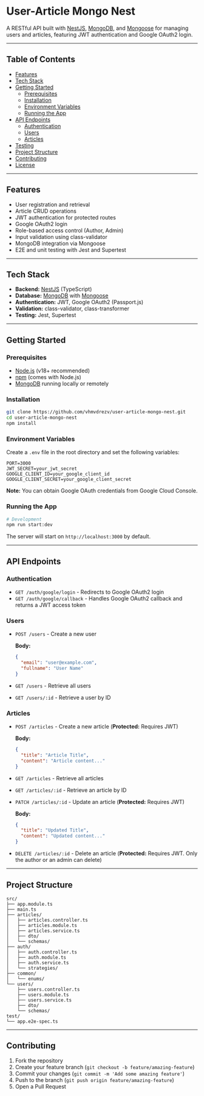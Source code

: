 # User-Article Mongo Nest

A RESTful API built with [NestJS](https://nestjs.com/), [MongoDB](https://www.mongodb.com/), and [Mongoose](https://mongoosejs.com/) for managing users and articles, featuring JWT authentication and Google OAuth2 login.

---

## Table of Contents

- [Features](#features)
- [Tech Stack](#tech-stack)
- [Getting Started](#getting-started)
  - [Prerequisites](#prerequisites)
  - [Installation](#installation)
  - [Environment Variables](#environment-variables)
  - [Running the App](#running-the-app)
- [API Endpoints](#api-endpoints)
  - [Authentication](#authentication)
  - [Users](#users)
  - [Articles](#articles)
- [Testing](#testing)
- [Project Structure](#project-structure)
- [Contributing](#contributing)
- [License](#license)

---

## Features

- User registration and retrieval
- Article CRUD operations
- JWT authentication for protected routes
- Google OAuth2 login
- Role-based access control (Author, Admin)
- Input validation using class-validator
- MongoDB integration via Mongoose
- E2E and unit testing with Jest and Supertest

---

## Tech Stack

- **Backend:** [NestJS](https://nestjs.com/) (TypeScript)
- **Database:** [MongoDB](https://www.mongodb.com/) with [Mongoose](https://mongoosejs.com/)
- **Authentication:** JWT, Google OAuth2 (Passport.js)
- **Validation:** class-validator, class-transformer
- **Testing:** Jest, Supertest

---

## Getting Started

### Prerequisites

- [Node.js](https://nodejs.org/) (v18+ recommended)
- [npm](https://www.npmjs.com/) (comes with Node.js)
- [MongoDB](https://www.mongodb.com/) running locally or remotely

### Installation

```bash
git clone https://github.com/vhmvdrezv/user-article-mongo-nest.git
cd user-article-mongo-nest
npm install
```

### Environment Variables

Create a `.env` file in the root directory and set the following variables:

```env
PORT=3000
JWT_SECRET=your_jwt_secret
GOOGLE_CLIENT_ID=your_google_client_id
GOOGLE_CLIENT_SECRET=your_google_client_secret
```

**Note:** You can obtain Google OAuth credentials from Google Cloud Console.

### Running the App

```bash
# Development
npm run start:dev
```

The server will start on `http://localhost:3000` by default.

---

## API Endpoints

### Authentication

- `GET /auth/google/login` - Redirects to Google OAuth2 login
- `GET /auth/google/callback` - Handles Google OAuth2 callback and returns a JWT access token

### Users

- `POST /users` - Create a new user
  
  **Body:**
  ```json
  {
    "email": "user@example.com",
    "fullname": "User Name"
  }
  ```

- `GET /users` - Retrieve all users
- `GET /users/:id` - Retrieve a user by ID

### Articles

- `POST /articles` - Create a new article (**Protected:** Requires JWT)
  
  **Body:**
  ```json
  {
    "title": "Article Title",
    "content": "Article content..."
  }
  ```

- `GET /articles` - Retrieve all articles
- `GET /articles/:id` - Retrieve an article by ID
- `PATCH /articles/:id` - Update an article (**Protected:** Requires JWT)
  
  **Body:**
  ```json
  {
    "title": "Updated Title",
    "content": "Updated content..."
  }
  ```

- `DELETE /articles/:id` - Delete an article (**Protected:** Requires JWT. Only the author or an admin can delete)

---

## Project Structure

```
src/
├── app.module.ts
├── main.ts
├── articles/
│   ├── articles.controller.ts
│   ├── articles.module.ts
│   ├── articles.service.ts
│   ├── dto/
│   └── schemas/
├── auth/
│   ├── auth.controller.ts
│   ├── auth.module.ts
│   ├── auth.service.ts
│   └── strategies/
├── common/
│   └── enums/
└── users/
    ├── users.controller.ts
    ├── users.module.ts
    ├── users.service.ts
    ├── dto/
    └── schemas/
test/
└── app.e2e-spec.ts
```

---

## Contributing

1. Fork the repository
2. Create your feature branch (`git checkout -b feature/amazing-feature`)
3. Commit your changes (`git commit -m 'Add some amazing feature'`)
4. Push to the branch (`git push origin feature/amazing-feature`)
5. Open a Pull Request